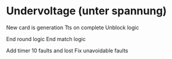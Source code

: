 # Undervoltage (unter spannung)

New card is generation
Tts on complete
Unblock logic

End round logic
End match logic

Add timer
10 faults and lost
Fix unavoidable faults
